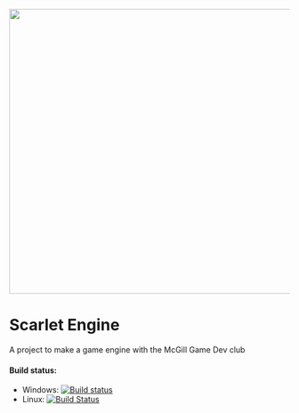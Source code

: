 <p align="center">
  <img width="512" height="512" src="https://user-images.githubusercontent.com/25555412/93687418-cb834f80-fa8b-11ea-8eb6-16a23e189b1e.png">
</p>


# Scarlet Engine
A project to make a game engine with the McGill Game Dev club

#### Build status:

- Windows: [![Build status](https://ci.appveyor.com/api/projects/status/ymp4y4abls7ooeg7?svg=true)](https://ci.appveyor.com/project/roeyb1/scarlet-engine)
- Linux: [![Build Status](https://travis-ci.com/Scarlet-Engine-Team-GameDev-McGill/Scarlet-Engine.svg?branch=master)](https://travis-ci.com/Scarlet-Engine-Team-GameDev-McGill/Scarlet-Engine)


